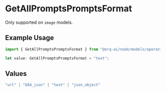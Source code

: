 # GetAllPromptsPromptsFormat

Only supported on `image` models.

## Example Usage

```typescript
import { GetAllPromptsPromptsFormat } from "@orq-ai/node/models/operations";

let value: GetAllPromptsPromptsFormat = "text";
```

## Values

```typescript
"url" | "b64_json" | "text" | "json_object"
```